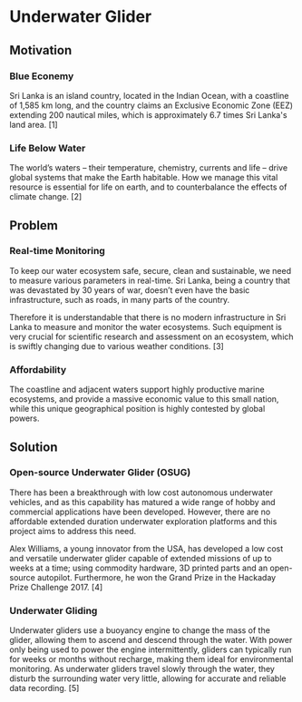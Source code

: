 # Underwater Glider



## **Motivation**

### Blue Econemy
Sri Lanka is an island country, located in the Indian Ocean, with a coastline of 1,585 km long, and the country claims an Exclusive Economic Zone (EEZ) extending 200 nautical miles, which is approximately 6.7 times Sri Lanka's land area. [1]

### Life Below Water
The world’s waters – their temperature, chemistry, currents and life – drive global systems that make the Earth habitable. How we manage this vital resource is essential for life on earth, and to counterbalance the effects of climate change. [2]

## **Problem**

### Real-time Monitoring
To keep our water ecosystem safe, secure, clean and sustainable, we need to measure various parameters in real-time. Sri Lanka, being a country that was devastated by 30 years of war, doesn’t even have the basic infrastructure, such as roads, in many parts of the country. 

Therefore it is understandable that there is no modern infrastructure in Sri Lanka to measure and monitor the water ecosystems. Such equipment is very crucial for scientific research and assessment on an ecosystem, which is swiftly changing due to various weather conditions. [3]

### Affordability
The coastline and adjacent waters support highly productive marine ecosystems, and provide a massive economic value to this small nation, while this unique geographical position is highly contested by global powers.

## **Solution**

### Open-source Underwater Glider (OSUG)
There has been a breakthrough with low cost autonomous underwater vehicles, and as this capability has matured a wide range of hobby and commercial applications have been developed. However, there are no affordable extended duration underwater exploration platforms and this project aims to address this need.

Alex Williams, a young innovator from the USA, has developed a low cost and versatile underwater glider capable of extended missions of up to weeks at a time; using commodity hardware, 3D printed parts and an open-source autopilot. Furthermore, he won the Grand Prize in the Hackaday Prize Challenge 2017. [4]

### Underwater Gliding
Underwater gliders use a buoyancy engine to change the mass of the glider, allowing them to ascend and descend through the water. With power only being used to power the engine intermittently, gliders can typically run for weeks or months without recharge, making them ideal for environmental monitoring. As underwater gliders travel slowly through the water, they disturb the surrounding water very little, allowing for accurate and reliable data recording. [5]











